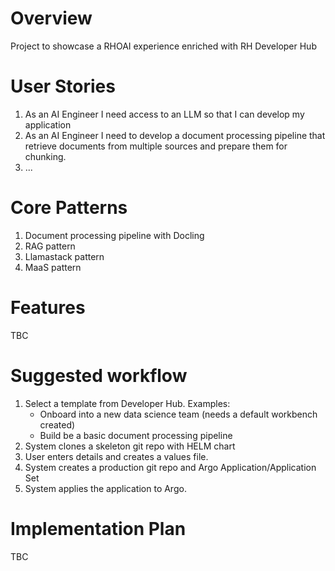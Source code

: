 # Overview
Project to showcase a RHOAI experience enriched with RH Developer Hub 

# User Stories

1. As an AI Engineer I need access to an LLM so that I can develop my application
2. As an AI Engineer I need to develop a document processing pipeline that retrieve documents from multiple sources and prepare them for chunking.
3. ...

# Core Patterns

1. Document processing pipeline with Docling
2. RAG pattern
3. Llamastack pattern
4. MaaS pattern

# Features

TBC

# Suggested workflow

1. Select a template from Developer Hub. Examples:
   * Onboard into a new data science team (needs a default workbench created)
   * Build be a basic document processing pipeline
2. System clones a skeleton git repo with HELM chart
4. User enters details and creates a values file.
5. System creates a production git repo and Argo Application/Application Set
6. System applies the application to Argo.

# Implementation Plan

TBC
